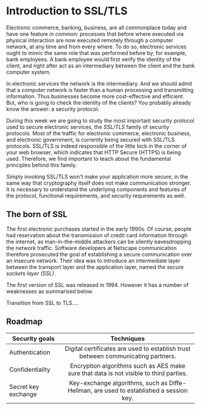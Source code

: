 # Introduction to SSL/TLS

Electronic commerce, banking, business, are all commonplace today and have one feature in common: processes that before where executed via physical interaction are now executed remotely through a computer network, at any time and from every where. To do so, electronic services ought to mimic the same role that was performed before by, for example, bank employees. A bank employee would first verify the identity of the client, and right after  act as an intermediary between the client and the bank computer system. 

In electronic services the network is the intermediary. And we should admit that a computer network is faster than a human processing and transmitting information. Thus businesses become more cost-effective and efficient. But, who is going to check the identity of the clients? You probably already know the answer: a security protocol. 

During this week we are going to study the most important security protocol used to secure electronic services, the *SSL/TLS* family of security protocols. Most of the traffic 
for electronic commerce, electronic business, and electronic government, is currently being secured with SSL/TLS protocols. SSL/TLS is indeed responsible of the little lock in the corner of your web browser, which indicates that HTTP Secure (HTTPS) is being used.  Therefore, we find important to teach about the fundamental principles behind this family. 

Simply invoking SSL/TLS won't make your application more secure, in the same way that cryptography itself does not make communication stronger. It is necessary to understand the underlying components and features of the protocol, functional requirements, and security requirements as well. 

## The born of SSL

The first electronic purchases started in the early 1990s. Of course, people had reservation about the transmission of credit card information through the internet, as man-in-the-middle attackers can be silently eavesdropping the network traffic. Software developers at Netscape communication therefore prosecuted the goal of establishing a secure communication over an insecure network. Their idea was to introduce an intermediate layer between the transport layer and the application layer, named *the secure sockets layer (SSL)*. 

The first version of SSL was released in 1994. However it has a number of weaknesses as summarised below.



Transition from SSL to TLS....

## Roadmap 


| Security goals        | Techniques
| ------------- |:-------------:
| Authentication  | Digital certificates are used to establish trust between communicating partners.|
| Confidentiality | Encryption algorithms such as AES make sure that data is not visible to third parties. |
| Secret key exchange  | Key-exchange algorithms, such as  Diffe-Hellman,  are used to established a session key. |






